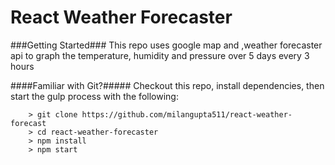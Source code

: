 # React Weather Forecaster

###Getting Started###
This repo uses google map and ,weather forecaster api to graph the temperature, humidity and pressure over 5 days every 3 hours

####Familiar with Git?#####
Checkout this repo, install dependencies, then start the gulp process with the following:

```
	> git clone https://github.com/milangupta511/react-weather-forecast
	> cd react-weather-forecaster
	> npm install
	> npm start
```
